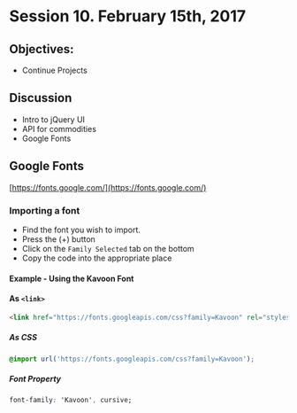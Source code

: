 # Session 10\. February 15th, 2017

## Objectives:

- Continue Projects

## Discussion

- Intro to jQuery UI
- API for commodities
- Google Fonts

## Google Fonts

[https://fonts.google.com/](https://fonts.google.com/)

### Importing a font

- Find the font you wish to import.
- Press the (+) button
- Click on the `Family Selected` tab on the bottom
- Copy the code into the appropriate place

#### Example - Using the Kavoon Font

#### As `<link>`

```html
<link href="https://fonts.googleapis.com/css?family=Kavoon" rel="stylesheet">
```

##### As CSS

```css
@import url('https://fonts.googleapis.com/css?family=Kavoon');
```

##### Font Property
```css
font-family: 'Kavoon', cursive;
```
